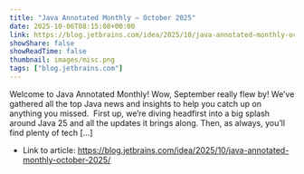 ```yaml
---
title: "Java Annotated Monthly – October 2025"
date: 2025-10-06T08:15:08+00:00
link: https://blog.jetbrains.com/idea/2025/10/java-annotated-monthly-october-2025/
showShare: false
showReadTime: false
thumbnail: images/misc.png
tags: ["blog.jetbrains.com"]
---
```

Welcome to Java Annotated Monthly! Wow, September really flew by! We’ve gathered all the top Java news and insights to help you catch up on anything you missed.  First up, we’re diving headfirst into a big splash around Java 25 and all the updates it brings along. Then, as always, you’ll find plenty of tech […]

- Link to article: https://blog.jetbrains.com/idea/2025/10/java-annotated-monthly-october-2025/